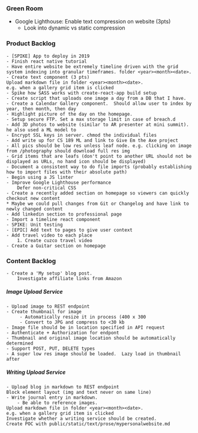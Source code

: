 ### Green Room
- Google Lighthouse: Enable text compression on website (3pts)
    * Look into dynamic vs static compression

### Product Backlog    
    - [SPIKE] App to deploy in 2019
    - Finish react native tutorial
    - Have entire website be extremely timeline driven with the grid system indexing into granular timeframes. folder <year><month><date>.
    - Create text component (3 pts)
    Upload markdown file in folder <year><month><date>.
    e.g. when a gallery grid item is clicked
    - Spike how SASS works with create-react-app build setup
    - Create script that uploads one image a day from a DB that I have.
    - Create a Calendar Gallery component.  Should allow user to index by year, then month, then day
    - Highlight picture of the day on the homepage.
    - Setup secure FTP. Set a max storage limit in case of breach.d
    - Add 3D photos to website (similar to AR presenter at mini summit). he also used a ML model to
    - Encrypt SSL keys in server. chmod the individual files
    - Add write up for CS 189 ML and link to Give Em the Axe project
    - All pics should be low res unless leaf node. e.g. clicking on image from /photography should download full res img 
    - Grid items that are leafs (don't point to another URL should not be displayed as URLs, no hand icon should be displayed) 
    - Document a consistent way to do file imports (probably establishing how to import files with their absolute path)
    - Begin using a JS linter
    - Improve Google Lighthouse performance
        Defer non-critical CSS
    - Create a recently added section on homepage so viewers can quickly checkout new content
    * Maybe we could pull changes from Git or Changelog and have link to newly changed content
    - Add linkedin section to professional page
    - Import a timeline react component
    - SPIKE: Unit testing
    - [EPIC] Add text to pages to give user context
    - Add travel video to each place
        1. Create cuzco travel video
    - Create a Guitar section on homepage
 

### Content Backlog
    
    - Create a 'My setup' blog post.
        Investigate affiliate links from Amazon 
 
 
##### Image Upload Service
    - Upload image to REST endpoint
    - Create thumbnail for image 
         - Automatically resize it in process (400 x 300
         - Convert to JPG and compress to <30 kb
    - Image file should be in location specified in API request
    - Authenticate + Authorization for endpont
    - Thumbnail and original image location should be automatically determined
    - Support POST, PUT, DELETE types
    - A super low res image should be loaded.  Lazy load in thumbnail after

##### Writing Upload Service
    - Upload blog in markdown to REST endpoint
    Block element layout (img and text never on same line)
    - Write journal entry in markdown.
        - Be able to reference images. 
    Upload markdown file in folder <year><month><date>.
    e.g. when a gallery grid item is clicked
    Investigate whether a writing service should be created.
    Create POC with public/static/text/prose/mypersonalwebsite.md
